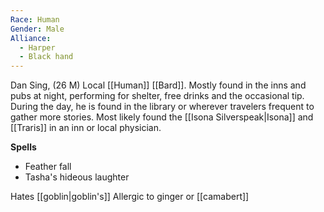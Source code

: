 ```yaml
---
Race: Human
Gender: Male
Alliance:
  - Harper
  - Black hand
---
```


Dan Sing, (26 M) Local [[Human]] [[Bard]]. Mostly found in the inns and pubs at night, performing for shelter, free drinks and the occasional tip. During the day, he is found in the library or wherever travelers frequent to gather more stories. Most likely found the [[Isona Silverspeak|Isona]] and [[Traris]] in an inn or local physician.

**Spells**

- Feather fall
- Tasha's hideous laughter

Hates [[goblin|goblin's]]
Allergic to ginger or [[camabert]]
